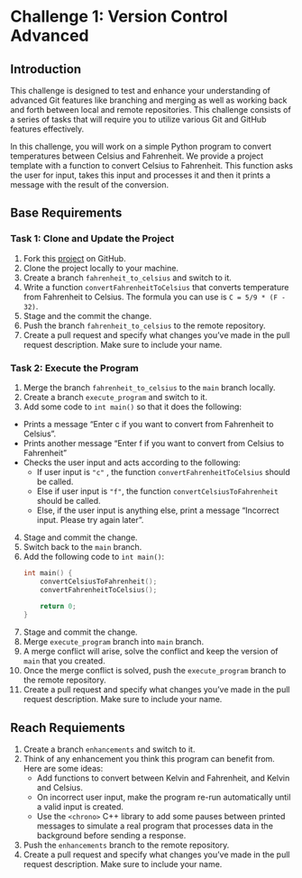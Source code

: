 # Challenge 1: Version Control Advanced

## Introduction

This challenge is designed to test and enhance your understanding of advanced Git features like branching and merging as well as working back and forth between local and remote repositories. This challenge consists of a series of tasks that will require you to utilize various Git and GitHub features effectively.

In this challenge, you will work on a simple Python program to convert temperatures between Celsius and Fahrenheit. We provide a project template with a function to convert Celsius to Fahrenheit. This function asks the user for input, takes this input and processes it and then it prints a message with the result of the conversion.

## Base Requirements

### Task 1: Clone and Update the Project

1. Fork this [project](https://github.com/ms1-learner/cpp-temp-converter.git) on GitHub.
2. Clone the project locally to your machine.
3. Create a branch `fahrenheit_to_celsius` and switch to it.
4. Write a function `convertFahrenheitToCelsius` that converts temperature from Fahrenheit to Celsius. The formula you can use is `C = 5/9 * (F - 32)`.
5. Stage and the commit the change.
6. Push the branch `fahrenheit_to_celsius` to the remote repository.
7. Create a pull request and specify what changes you’ve made in the pull request description. Make sure to include your name.

### Task 2: Execute the Program

1. Merge the branch `fahrenheit_to_celsius` to the `main` branch locally.
2. Create a branch `execute_program` and switch to it.
3. Add some code to `int main()` so that it does the following:
  - Prints a message “Enter c if you want to convert from Fahrenheit to Celsius”.
  - Prints another message “Enter f if you want to convert from Celsius to Fahrenheit”
  - Checks the user input and acts according to the following:
    - If user input is `"c"` , the function `convertFahrenheitToCelsius` should be called.
    - Else if user input is `"f"`, the function `convertCelsiusToFahrenheit` should be called.
    - Else, if the user input is anything else, print a message “Incorrect input. Please try again later”.
4. Stage and commit the change.
5. Switch back to the `main` branch.
6. Add the following code to `int main()`:
    ```cpp
    int main() {
        convertCelsiusToFahrenheit();
        convertFahrenheitToCelsius();
        
        return 0;
    }
    ```
1. Stage and commit the change.
2. Merge `execute_program` branch into `main` branch.
3. A merge conflict will arise, solve the conflict and keep the version of `main` that you created.
4. Once the merge conflict is solved, push the `execute_program` branch to the remote repository.
5. Create a pull request and specify what changes you’ve made in the pull request description. Make sure to include your name.

## Reach Requiements 

1. Create a branch `enhancements` and switch to it.
2. Think of any enhancement you think this program can benefit from. Here are some ideas:
   - Add functions to convert between Kelvin and Fahrenheit, and Kelvin and Celsius.
   - On incorrect user input, make the program re-run automatically until a valid input is created.
   - Use the `<chrono>` C++ library to add some pauses between printed messages to simulate a real program that processes data in the background before sending a response.
3. Push the `enhancements` branch to the remote repository.
4. Create a pull request and specify what changes you’ve made in the pull request description. Make sure to include your name.

